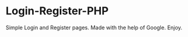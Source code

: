 Login-Register-PHP
==================

Simple Login and Register pages. Made with the help of Google. Enjoy.
